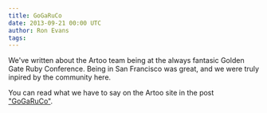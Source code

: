 ```yaml
---
title: GoGaRuCo
date: 2013-09-21 00:00 UTC
author: Ron Evans
tags:
---
```


We've written about the Artoo team being at the always fantasic Golden Gate Ruby Conference. Being in San Francisco was great, and we were truly inpired by the community here. 

You can read what we have to say on the Artoo site in the post ["GoGaRuCo"](http://artoo.io/blog/2013/09/21/gogaruco/).